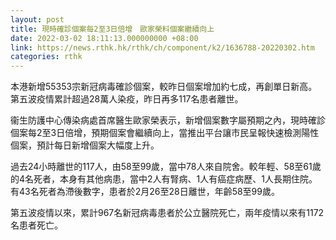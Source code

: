 ```yaml
---
layout: post
title: 現時確診個案每2至3日倍增　歐家榮料個案繼續向上
date: 2022-03-02 18:11:13.000000000 +08:00
link: https://news.rthk.hk/rthk/ch/component/k2/1636788-20220302.htm
categories: rthk
---
```


本港新增55353宗新冠病毒確診個案，較昨日個案增加約七成，再創單日新高。第五波疫情累計超過28萬人染疫，昨日再多117名患者離世。

衞生防護中心傳染病處首席醫生歐家榮表示，新增個案數字屬預期之內，現時確診個案每2至3日倍增，預期個案會繼續向上，當推出平台讓市民呈報快速檢測陽性個案，預計每日新增個案大幅度上升。

過去24小時離世的117人，由58至99歲，當中78人來自院舍。較年輕、58至61歲的4名死者，本身有其他病患，當中2人有腎病、1人有癌症病歷、1人長期住院。有43名死者為滯後數字，患者於2月26至28日離世，年齡58至99歲。

第五波疫情以來，累計967名新冠病毒患者於公立醫院死亡，兩年疫情以來有1172名患者死亡。
